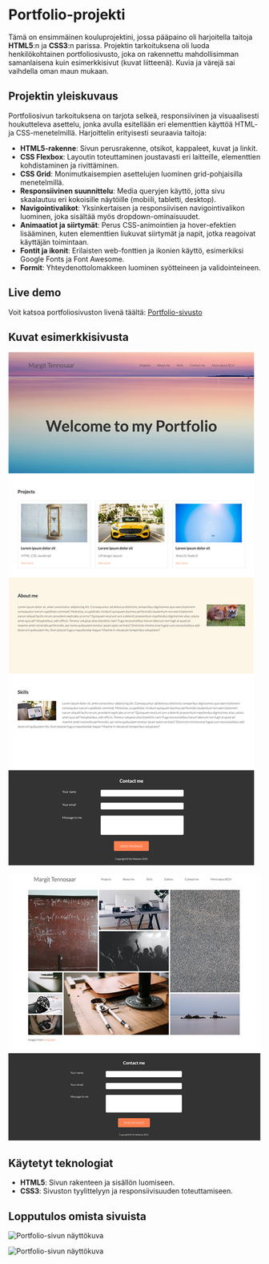 # Portfolio-projekti

Tämä on ensimmäinen kouluprojektini, jossa pääpaino oli harjoitella taitoja **HTML5**:n ja **CSS3**:n parissa. Projektin tarkoituksena oli luoda henkilökohtainen portfoliosivusto, joka on rakennettu mahdollisimman samanlaisena kuin esimerkkisivut (kuvat liitteenä). Kuvia ja värejä sai vaihdella oman maun mukaan.

## Projektin yleiskuvaus

Portfoliosivun tarkoituksena on tarjota selkeä, responsiivinen ja visuaalisesti houkutteleva asettelu, jonka avulla esitellään eri elementtien käyttöä HTML- ja CSS-menetelmillä. Harjoittelin erityisesti seuraavia taitoja:

- **HTML5-rakenne**: Sivun perusrakenne, otsikot, kappaleet, kuvat ja linkit.
- **CSS Flexbox**: Layoutin toteuttaminen joustavasti eri laitteille, elementtien kohdistaminen ja rivittäminen.
- **CSS Grid**: Monimutkaisempien asettelujen luominen grid-pohjaisilla menetelmillä.
- **Responsiivinen suunnittelu**: Media queryjen käyttö, jotta sivu skaalautuu eri kokoisille näytöille (mobiili, tabletti, desktop).
- **Navigointivalikot**: Yksinkertaisen ja responsiivisen navigointivalikon luominen, joka sisältää myös dropdown-ominaisuudet.
- **Animaatiot ja siirtymät**: Perus CSS-animointien ja hover-efektien lisääminen, kuten elementtien liukuvat siirtymät ja napit, jotka reagoivat käyttäjän toimintaan.
- **Fontit ja ikonit**: Erilaisten web-fonttien ja ikonien käyttö, esimerkiksi Google Fonts ja Font Awesome.
- **Formit**: Yhteydenottolomakkeen luominen syötteineen ja validointeineen.

## Live demo

Voit katsoa portfoliosivuston livenä täältä: [Portfolio-sivusto](https://saima445.github.io/portfolio-saima)

## Kuvat esimerkkisivusta

![Portfolio-sivun näyttökuva](./images/portfolio_example.png)

![Portfolio-sivun näyttökuva](./images/portfolio_example_gallery.png)

## Käytetyt teknologiat

- **HTML5**: Sivun rakenteen ja sisällön luomiseen.
- **CSS3**: Sivuston tyylittelyyn ja responsiivisuuden toteuttamiseen.

## Lopputulos omista sivuista

![Portfolio-sivun näyttökuva](./images/portfolio-front_page.png)

![Portfolio-sivun näyttökuva](./images/portfolio-gallery_page.png)
